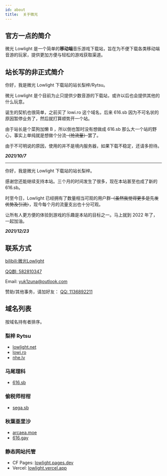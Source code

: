 ```yaml
---
id: about
title:  关于微光
---
```


## 官方一点的简介

微光 Lowlight 是一个简单的**移动端**音乐游戏下载站，旨在为不便下载各类移动端音游的玩家，提供更加方便与轻松的游戏获取渠道。


## 站长写的非正式简介

你好，我是微光 Lowlight 下载站的站长梨梓/Rytsu。

微光 Lowlight 是个目前为止只提供少数音游的下载站，或许以后也会提供其他的什么玩意。

诞生的契机也很简单，之前买了 lowi.ro 这个域名，后来 616.sb 因为不可名状的原因暂停业务了，然后就打算顺势开一个站。

由于站长是个菜狗加懒 B ，所以倒也暂时没有想做成 616.sb 那么大一个站的野心，事实上单纯就是想做个分流~~（抢流量）~~罢了。

由于不可明说的原因，使用的并不是境内服务器，如果下载不稳定，还请多担待。

***2021/10/7***

-----

你好，我是微光 Lowlight 下载站的站长梨梓。

感谢您还能继续支持本站。三个月的时间发生了很多，现在本站甚至也成了新的 616.sb。

时至今日，Lowlight 已经拥有了数量相当可观的用户群~~（虽然我觉得更多是先发优势及引流）~~，现今每个月的流量支出也十分可观。

让所有人更方便的体验到游戏的乐趣是本站的目标之一。马上就到 2022 年了，一起加油。

***2021/12/23***

## 联系方式

[bilibili:微光Lowlight](https://space.bilibili.com/319171871)

[QQ群: 582810347](https://jq.qq.com/?_wv=1027&k=WAZFYeVn)

Email: yuk1zuna@outlook.com

赞助/其他事务，请加好友： [QQ: 1136892211](tencent://message/?uin=1136892211)

## 域名列表

按域名持有者排序。

### 梨梓 Rytsu

- [lowlight.net](https://lowlight.net)
- [lowi.ro](https://lowi.ro)
- [nhe.lv](https://nhe.lv)

### 马尾理科

- [616.sb](https://616.sb)

### 偷税师柑柑

- [sega.sb](https://sega.sb)

### 秋葉亜里沙

- [arcaea.moe](https://arcaea.moe)
- [616.gay](https://616.gay)

### 静态网站托管

- CF Pages: [lowlight.pages.dev](https://lowlight.pages.dev)
- Vercel: [lowlight.vercel.app](https://lowlight.vercel.app)
